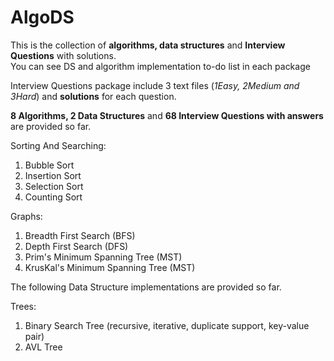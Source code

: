 # AlgoDS
This is the collection of **algorithms, data structures** and **Interview Questions** with solutions.  
You can see DS and algorithm implementation to-do list in each package  

Interview Questions package include 3 text files (_1Easy, 2Medium and 3Hard_) and **solutions** for each question.      

**8 Algorithms, 2 Data Structures** and **68 Interview Questions with answers** are provided so far.    

Sorting And Searching:  
1) Bubble Sort  
2) Insertion Sort  
3) Selection Sort  
4) Counting Sort  

Graphs:  
1) Breadth First Search (BFS)  
2) Depth First Search (DFS)  
3) Prim's Minimum Spanning Tree (MST)  
4) KrusKal's Minimum Spanning Tree (MST)    


The following Data Structure implementations are provided so far.    

Trees:  
1) Binary Search Tree (recursive, iterative, duplicate support, key-value pair)  
2) AVL Tree  



